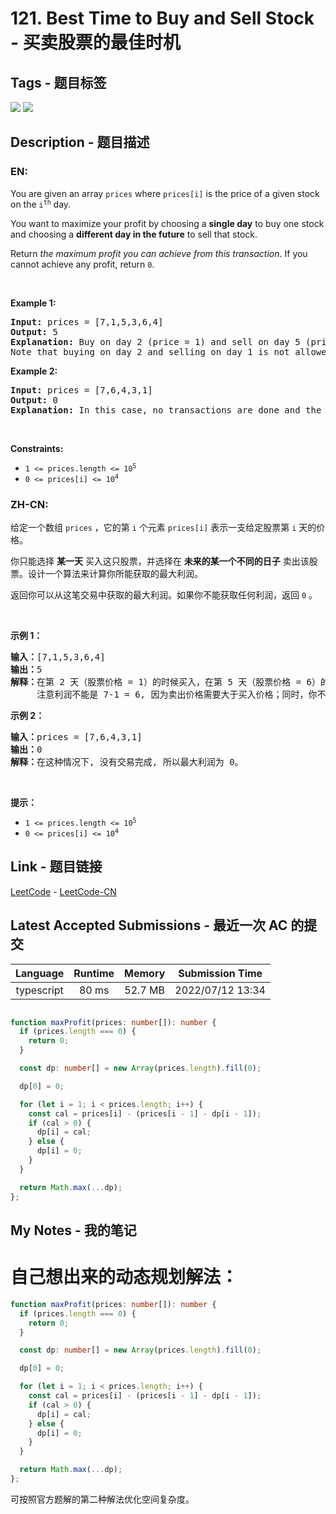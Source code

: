 
# 121. Best Time to Buy and Sell Stock - 买卖股票的最佳时机

## Tags - 题目标签

 <img src="https://img.shields.io/badge/Array-数组-blue.svg">   <img src="https://img.shields.io/badge/Dynamic Programming-动态规划-blue.svg">  


## Description - 题目描述

### EN:
<p>You are given an array <code>prices</code> where <code>prices[i]</code> is the price of a given stock on the <code>i<sup>th</sup></code> day.</p>

<p>You want to maximize your profit by choosing a <strong>single day</strong> to buy one stock and choosing a <strong>different day in the future</strong> to sell that stock.</p>

<p>Return <em>the maximum profit you can achieve from this transaction</em>. If you cannot achieve any profit, return <code>0</code>.</p>

<p>&nbsp;</p>
<p><strong class="example">Example 1:</strong></p>

<pre>
<strong>Input:</strong> prices = [7,1,5,3,6,4]
<strong>Output:</strong> 5
<strong>Explanation:</strong> Buy on day 2 (price = 1) and sell on day 5 (price = 6), profit = 6-1 = 5.
Note that buying on day 2 and selling on day 1 is not allowed because you must buy before you sell.
</pre>

<p><strong class="example">Example 2:</strong></p>

<pre>
<strong>Input:</strong> prices = [7,6,4,3,1]
<strong>Output:</strong> 0
<strong>Explanation:</strong> In this case, no transactions are done and the max profit = 0.
</pre>

<p>&nbsp;</p>
<p><strong>Constraints:</strong></p>

<ul>
	<li><code>1 &lt;= prices.length &lt;= 10<sup>5</sup></code></li>
	<li><code>0 &lt;= prices[i] &lt;= 10<sup>4</sup></code></li>
</ul>


### ZH-CN:
<p>给定一个数组 <code>prices</code> ，它的第 <code>i</code> 个元素 <code>prices[i]</code> 表示一支给定股票第 <code>i</code> 天的价格。</p>

<p>你只能选择 <strong>某一天</strong> 买入这只股票，并选择在 <strong>未来的某一个不同的日子</strong> 卖出该股票。设计一个算法来计算你所能获取的最大利润。</p>

<p>返回你可以从这笔交易中获取的最大利润。如果你不能获取任何利润，返回 <code>0</code> 。</p>

<p> </p>

<p><strong>示例 1：</strong></p>

<pre>
<strong>输入：</strong>[7,1,5,3,6,4]
<strong>输出：</strong>5
<strong>解释：</strong>在第 2 天（股票价格 = 1）的时候买入，在第 5 天（股票价格 = 6）的时候卖出，最大利润 = 6-1 = 5 。
     注意利润不能是 7-1 = 6, 因为卖出价格需要大于买入价格；同时，你不能在买入前卖出股票。
</pre>

<p><strong>示例 2：</strong></p>

<pre>
<strong>输入：</strong>prices = [7,6,4,3,1]
<strong>输出：</strong>0
<strong>解释：</strong>在这种情况下, 没有交易完成, 所以最大利润为 0。
</pre>

<p> </p>

<p><strong>提示：</strong></p>

<ul>
	<li><code>1 <= prices.length <= 10<sup>5</sup></code></li>
	<li><code>0 <= prices[i] <= 10<sup>4</sup></code></li>
</ul>



## Link - 题目链接

[LeetCode](https://leetcode.com/problems/best-time-to-buy-and-sell-stock/description/)  -  [LeetCode-CN](https://leetcode.cn/problems/best-time-to-buy-and-sell-stock/description/)
## Latest Accepted Submissions - 最近一次 AC 的提交


| Language | Runtime | Memory | Submission Time |
|:---:|:---:|:---:|:---:|
| typescript  | 80 ms | 52.7 MB | 2022/07/12 13:34 |

```typescript

function maxProfit(prices: number[]): number {
  if (prices.length === 0) {
    return 0;
  }

  const dp: number[] = new Array(prices.length).fill(0);

  dp[0] = 0;

  for (let i = 1; i < prices.length; i++) {
    const cal = prices[i] - (prices[i - 1] - dp[i - 1]);
    if (cal > 0) {
      dp[i] = cal;
    } else {
      dp[i] = 0;
    }
  }

  return Math.max(...dp);
};

```
## My Notes - 我的笔记


# 自己想出来的动态规划解法：

```typescript
function maxProfit(prices: number[]): number {
  if (prices.length === 0) {
    return 0;
  }

  const dp: number[] = new Array(prices.length).fill(0);

  dp[0] = 0;

  for (let i = 1; i < prices.length; i++) {
    const cal = prices[i] - (prices[i - 1] - dp[i - 1]);
    if (cal > 0) {
      dp[i] = cal;
    } else {
      dp[i] = 0;
    }
  }

  return Math.max(...dp);
};
```

可按照官方题解的第二种解法优化空间复杂度。


